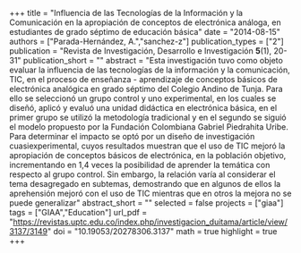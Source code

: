 +++
title = "Influencia de las Tecnologías de la Información y la Comunicación en la apropiación de conceptos de electrónica análoga, en estudiantes de grado séptimo de educación básica"
date = "2014-08-15"
authors = ["Parada-Hernández, A.","sanchez-z"]
publication_types = ["2"]
publication = "Revista de Investigación, Desarrollo e Investigación **5**(1), 20-31"
publication_short = ""
abstract = "Esta investigación tuvo como objeto evaluar la influencia de las tecnologías de la información y la comunicación, TIC, en el proceso de enseñanza - aprendizaje de conceptos básicos de electrónica analógica en grado séptimo del Colegio Andino de Tunja. Para ello se seleccionó un grupo control y uno experimental, en los cuales se diseñó, aplicó y evaluó una unidad didáctica en electrónica básica, en el primer grupo se utilizó la metodología tradicional y en el segundo se siguió el modelo propuesto por la Fundación Colombiana Gabriel Piedrahita Uribe. Para determinar el impacto se optó por un diseño de investigación cuasiexperimental, cuyos resultados muestran que el uso de TIC mejoró la apropiación de conceptos básicos de electrónica, en la población objetivo, incrementando en 1,4 veces la posibilidad de aprender la temática con respecto al grupo control. Sin embargo, la relación varía al considerar el tema desagregado en subtemas, demostrando que en algunos de ellos la aprehensión mejoró con el uso de TIC mientras que en otros la mejora no se puede generalizar"
abstract_short = ""
selected = false
projects = ["giaa"]
tags = ["GIAA","Education"]
url_pdf = "https://revistas.uptc.edu.co/index.php/investigacion_duitama/article/view/3137/3149"
doi = "10.19053/20278306.3137"
math = true
highlight = true
+++
